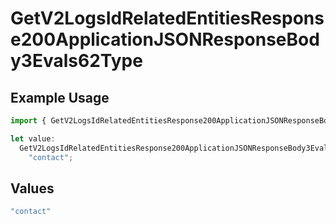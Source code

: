 # GetV2LogsIdRelatedEntitiesResponse200ApplicationJSONResponseBody3Evals62Type

## Example Usage

```typescript
import { GetV2LogsIdRelatedEntitiesResponse200ApplicationJSONResponseBody3Evals62Type } from "orq-poc-typescript-multi-env-version/models/operations";

let value:
  GetV2LogsIdRelatedEntitiesResponse200ApplicationJSONResponseBody3Evals62Type =
    "contact";
```

## Values

```typescript
"contact"
```